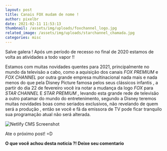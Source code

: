 ```yaml
---
layout: post
title: Canais FOX mudam de nome !
author: pixelbr
date: 2021-02-11 11:53:13
thumbnail: /assets/img/uploads/foxchannel_logo.jpg
related_image: /assets/img/uploads/starchannel_chamada.jpg
categories: misc
---
```

Salve galera ! Após um período de recesso no final de 2020 estamos de volta as atividades a todo vapor !!

Estamos com muitas novidades quentes para 2021, principalmente no mundo da televisão a cabo, como a aquisição  dos canais *FOX PREMIUM* e *FOX CHANNEL*  por outra grande empresa multinacional nada mais e nada menos do que pela Disney Picture famosa pelos seus clássicos infantis , a partir do dia 22 de fevereiro você  ira notar  a mudança da logo *FOX* para *STAR CHANNEL* E  *STAR PREMIUM*  , levando esta grande rede de televisão a outro patamar do mundo do entretenimento, segundo a Disney teremos muitas novidades boas como seriados exclusivos, não revelando de quem será a produção , então se você e fã da emissora de TV  pode ficar tranquilo sua programação atual não será alterada.

![Netlify CMS Screenshot](/assets/img/uploads/foxchannel_canal.jpg)

 Ate o próximo post! =D

**O que você achou desta noticia ?! Deixe seu comentario**

